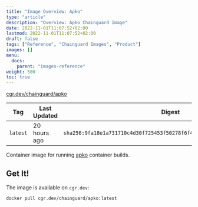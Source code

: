 ```yaml
---
title: "Image Overview: Apko"
type: "article"
description: "Overview: Apko Chainguard Image"
date: 2022-11-01T11:07:52+02:00
lastmod: 2022-11-01T11:07:52+02:00
draft: false
tags: ["Reference", "Chainguard Images", "Product"]
images: []
menu:
  docs:
    parent: "images-reference"
weight: 500
toc: true
---
```


[cgr.dev/chainguard/apko](https://github.com/chainguard-images/images/tree/main/images/apko)

| Tag      | Last Updated | Digest                                                                    |
|----------|--------------|---------------------------------------------------------------------------|
| `latest` | 20 hours ago | `sha256:9fa18e1a731710c4d30f725453f50278f6f4a5ceebd7164f8e6b33438f36cbc8` |



Container image for running [apko](https://github.com/chainguard-dev/apko) container builds.

## Get It!

The image is available on `cgr.dev`:

```
docker pull cgr.dev/chainguard/apko:latest
```
